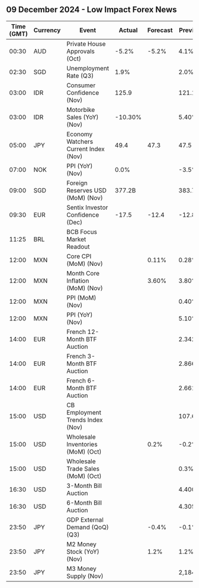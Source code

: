 ## 09 December 2024 - Low Impact Forex News

| Time (GMT) | Currency | Event | Actual | Forecast | Previous |
|------|----------|-------|--------|----------|----------|
| 00:30 | AUD | Private House Approvals (Oct) | -5.2% | -5.2% | 4.1% |
| 02:30 | SGD | Unemployment Rate (Q3) | 1.9% |  | 2.0% |
| 03:00 | IDR | Consumer Confidence (Nov) | 125.9 |  | 121.1 |
| 03:00 | IDR | Motorbike Sales (YoY) (Nov) | -10.30% |  | 5.40% |
| 05:00 | JPY | Economy Watchers Current Index (Nov) | 49.4 | 47.3 | 47.5 |
| 07:00 | NOK | PPI (YoY) (Nov) | 0.0% |  | -3.5% |
| 09:00 | SGD | Foreign Reserves USD (MoM) (Nov) | 377.2B |  | 383.7B |
| 09:30 | EUR | Sentix Investor Confidence (Dec) | -17.5 | -12.4 | -12.8 |
| 11:25 | BRL | BCB Focus Market Readout |  |  |  |
| 12:00 | MXN | Core CPI (MoM) (Nov) |  | 0.11% | 0.28% |
| 12:00 | MXN | Month Core Inflation (MoM) (Nov) |  | 3.60% | 3.80% |
| 12:00 | MXN | PPI (MoM) (Nov) |  |  | 0.40% |
| 12:00 | MXN | PPI (YoY) (Nov) |  |  | 5.10% |
| 14:00 | EUR | French 12-Month BTF Auction |  |  | 2.342% |
| 14:00 | EUR | French 3-Month BTF Auction |  |  | 2.866% |
| 14:00 | EUR | French 6-Month BTF Auction |  |  | 2.661% |
| 15:00 | USD | CB Employment Trends Index (Nov) |  |  | 107.66 |
| 15:00 | USD | Wholesale Inventories (MoM) (Oct) |  | 0.2% | -0.2% |
| 15:00 | USD | Wholesale Trade Sales (MoM) (Oct) |  |  | 0.3% |
| 16:30 | USD | 3-Month Bill Auction |  |  | 4.400% |
| 16:30 | USD | 6-Month Bill Auction |  |  | 4.305% |
| 23:50 | JPY | GDP External Demand (QoQ) (Q3) |  | -0.4% | -0.1% |
| 23:50 | JPY | M2 Money Stock (YoY) (Nov) |  | 1.2% | 1.2% |
| 23:50 | JPY | M3 Money Supply (Nov) |  |  | 2,184.5B |
